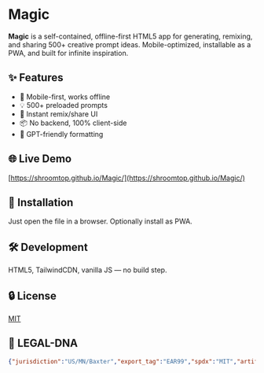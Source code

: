 # Magic

**Magic** is a self-contained, offline-first HTML5 app for generating, remixing, and sharing 500+ creative prompt ideas. Mobile-optimized, installable as a PWA, and built for infinite inspiration.

## ✨ Features
- 📱 Mobile-first, works offline
- 💡 500+ preloaded prompts
- 🎨 Instant remix/share UI
- 📦 No backend, 100% client-side
- 🧠 GPT-friendly formatting

## 🌐 Live Demo
[https://shroomtop.github.io/Magic/](https://shroomtop.github.io/Magic/)

## 🚀 Installation
Just open the file in a browser. Optionally install as PWA.

## 🛠 Development
HTML5, TailwindCDN, vanilla JS — no build step.

## 🔒 License
[MIT](LICENSE)

## 🧬 LEGAL-DNA
```json
{"jurisdiction":"US/MN/Baxter","export_tag":"EAR99","spdx":"MIT","artifact_time":1750650630049,"def_pub":"OIN","consent_req":true,"city":"Baxter"}
```
